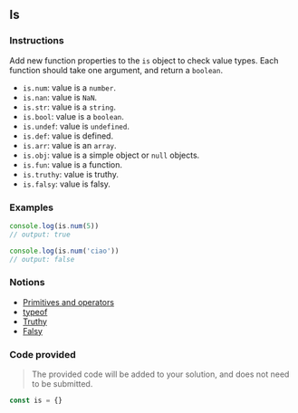 ## Is

### Instructions

Add new function properties to the `is` object to check value types. Each function should take one argument, and return a `boolean`.

- `is.num`: value is a `number`.
- `is.nan`: value is `NaN`.
- `is.str`: value is a `string`.
- `is.bool`: value is a `boolean`.
- `is.undef`: value is `undefined`.
- `is.def`: value is defined.
- `is.arr`: value is an `array`.
- `is.obj`: value is a simple object or `null` objects.
- `is.fun`: value is a function.
- `is.truthy`: value is truthy.
- `is.falsy`: value is falsy.

### Examples

```js
console.log(is.num(5))
// output: true

console.log(is.num('ciao'))
// output: false
```

### Notions

- [Primitives and operators](https://nan-academy.github.io/js-training/examples/primitive-and-operators.js)
- [typeof](https://devdocs.io/javascript/operators/typeof)
- [Truthy](https://developer.mozilla.org/en-US/docs/Glossary/Truthy)
- [Falsy](https://developer.mozilla.org/en-US/docs/Glossary/Falsy)

### Code provided

> The provided code will be added to your solution, and does not need to be submitted.

```js
const is = {}
```